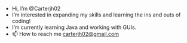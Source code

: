 - Hi, I’m @Carterjh02
-  I’m interested in expanding my skills and learning the ins and outs of coding!
-  I’m currently learning Java and working with GUIs. 
- 📫 How to reach me carterjh02@gmail.com

<!---
Carterjh02/Carterjh02 is a ✨ special ✨ repository because its `README.md` (this file) appears on your GitHub profile.
You can click the Preview link to take a look at your changes.
--->
